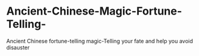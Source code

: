 # Ancient-Chinese-Magic-Fortune-Telling-
Ancient Chinese fortune-telling magic-Telling your fate and help you avoid disauster
